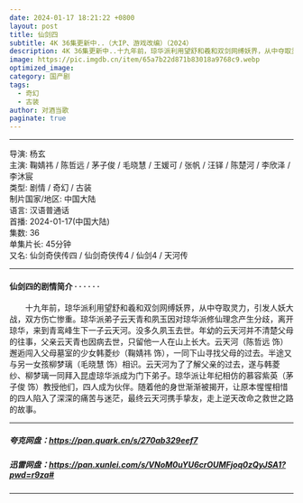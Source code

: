 ```yaml
---
date: 2024-01-17 18:21:22 +0800
layout: post
title: 仙剑四
subtitle: 4K 36集更新中..（大IP、游戏改编）（2024）
description: 4K 36集更新中..十九年前，琼华派利用望舒和羲和双剑网缚妖界，从中夺取灵力，引发人妖大战，双方伤亡惨重。琼华派弟子云天青和夙玉因对琼华派修仙理念产生分歧，离开琼华，来到青鸾峰生下一子云天河...
image: https://pic.imgdb.cn/item/65a7b22d871b83018a9768c9.webp
optimized_image: 
category: 国产剧
tags:
  - 奇幻
  - 古装
author: 对酒当歌
paginate: true
---
```


---

导演: 杨玄  
主演: 鞠婧祎 / 陈哲远 / 茅子俊 / 毛晓慧 / 王媛可 / 张帆 / 汪铎 / 陈楚河 / 李欣泽 / 李沐宸  
类型: 剧情 / 奇幻 / 古装  
制片国家/地区: 中国大陆  
语言: 汉语普通话  
首播: 2024-01-17(中国大陆)  
集数: 36  
单集片长: 45分钟  
又名: 仙剑奇侠传四 / 仙剑奇侠传4 / 仙剑4 / 天河传  

---

#### 仙剑四的剧情简介 · · · · · ·

　　十九年前，琼华派利用望舒和羲和双剑网缚妖界，从中夺取灵力，引发人妖大战，双方伤亡惨重。琼华派弟子云天青和夙玉因对琼华派修仙理念产生分歧，离开琼华，来到青鸾峰生下一子云天河。没多久夙玉去世。年幼的云天河并不清楚父母的往事，父亲云天青也因病去世，只留他一人在山上长大。云天河（陈哲远 饰）邂逅闯入父母墓室的少女韩菱纱（鞠婧祎 饰），一同下山寻找父母的过去。半途又与另一女孩柳梦璃（毛晓慧 饰）相识。云天河为了了解父亲的过去，遂与韩菱纱、柳梦璃一同拜入昆虚琼华派成为门下弟子。琼华派让年纪相仿的慕容紫英（茅子俊 饰）教授他们，四人成为伙伴。随着他的身世渐渐被揭开，让原本惺惺相惜的四人陷入了深深的痛苦与迷茫，最终云天河携手挚友，走上逆天改命之救世之路的故事。

---

##### 夸克网盘：<https://pan.quark.cn/s/270ab329eef7>

##### 迅雷网盘：<https://pan.xunlei.com/s/VNoM0uYU6crOUMFjoq0zQyJSA1?pwd=r9za#>

---
